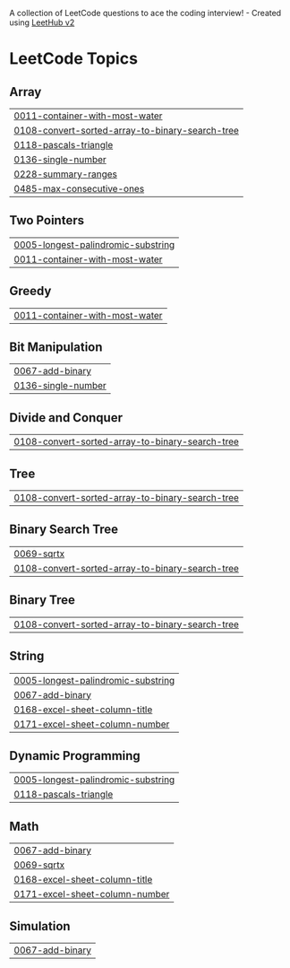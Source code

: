A collection of LeetCode questions to ace the coding interview! - Created using [LeetHub v2](https://github.com/arunbhardwaj/LeetHub-2.0)
<!---LeetCode Topics Start-->
# LeetCode Topics
## Array
|  |
| ------- |
| [0011-container-with-most-water](https://github.com/Pavithrainiya/Leetcode-Series/tree/master/0011-container-with-most-water) |
| [0108-convert-sorted-array-to-binary-search-tree](https://github.com/Pavithrainiya/Leetcode-Series/tree/master/0108-convert-sorted-array-to-binary-search-tree) |
| [0118-pascals-triangle](https://github.com/Pavithrainiya/Leetcode-Series/tree/master/0118-pascals-triangle) |
| [0136-single-number](https://github.com/Pavithrainiya/Leetcode-Series/tree/master/0136-single-number) |
| [0228-summary-ranges](https://github.com/Pavithrainiya/Leetcode-Series/tree/master/0228-summary-ranges) |
| [0485-max-consecutive-ones](https://github.com/Pavithrainiya/Leetcode-Series/tree/master/0485-max-consecutive-ones) |
## Two Pointers
|  |
| ------- |
| [0005-longest-palindromic-substring](https://github.com/Pavithrainiya/Leetcode-Series/tree/master/0005-longest-palindromic-substring) |
| [0011-container-with-most-water](https://github.com/Pavithrainiya/Leetcode-Series/tree/master/0011-container-with-most-water) |
## Greedy
|  |
| ------- |
| [0011-container-with-most-water](https://github.com/Pavithrainiya/Leetcode-Series/tree/master/0011-container-with-most-water) |
## Bit Manipulation
|  |
| ------- |
| [0067-add-binary](https://github.com/Pavithrainiya/Leetcode-Series/tree/master/0067-add-binary) |
| [0136-single-number](https://github.com/Pavithrainiya/Leetcode-Series/tree/master/0136-single-number) |
## Divide and Conquer
|  |
| ------- |
| [0108-convert-sorted-array-to-binary-search-tree](https://github.com/Pavithrainiya/Leetcode-Series/tree/master/0108-convert-sorted-array-to-binary-search-tree) |
## Tree
|  |
| ------- |
| [0108-convert-sorted-array-to-binary-search-tree](https://github.com/Pavithrainiya/Leetcode-Series/tree/master/0108-convert-sorted-array-to-binary-search-tree) |
## Binary Search Tree
|  |
| ------- |
| [0069-sqrtx](https://github.com/Pavithrainiya/Leetcode-Series/tree/master/0069-sqrtx) |
| [0108-convert-sorted-array-to-binary-search-tree](https://github.com/Pavithrainiya/Leetcode-Series/tree/master/0108-convert-sorted-array-to-binary-search-tree) |
## Binary Tree
|  |
| ------- |
| [0108-convert-sorted-array-to-binary-search-tree](https://github.com/Pavithrainiya/Leetcode-Series/tree/master/0108-convert-sorted-array-to-binary-search-tree) |
## String
|  |
| ------- |
| [0005-longest-palindromic-substring](https://github.com/Pavithrainiya/Leetcode-Series/tree/master/0005-longest-palindromic-substring) |
| [0067-add-binary](https://github.com/Pavithrainiya/Leetcode-Series/tree/master/0067-add-binary) |
| [0168-excel-sheet-column-title](https://github.com/Pavithrainiya/Leetcode-Series/tree/master/0168-excel-sheet-column-title) |
| [0171-excel-sheet-column-number](https://github.com/Pavithrainiya/Leetcode-Series/tree/master/0171-excel-sheet-column-number) |
## Dynamic Programming
|  |
| ------- |
| [0005-longest-palindromic-substring](https://github.com/Pavithrainiya/Leetcode-Series/tree/master/0005-longest-palindromic-substring) |
| [0118-pascals-triangle](https://github.com/Pavithrainiya/Leetcode-Series/tree/master/0118-pascals-triangle) |
## Math
|  |
| ------- |
| [0067-add-binary](https://github.com/Pavithrainiya/Leetcode-Series/tree/master/0067-add-binary) |
| [0069-sqrtx](https://github.com/Pavithrainiya/Leetcode-Series/tree/master/0069-sqrtx) |
| [0168-excel-sheet-column-title](https://github.com/Pavithrainiya/Leetcode-Series/tree/master/0168-excel-sheet-column-title) |
| [0171-excel-sheet-column-number](https://github.com/Pavithrainiya/Leetcode-Series/tree/master/0171-excel-sheet-column-number) |
## Simulation
|  |
| ------- |
| [0067-add-binary](https://github.com/Pavithrainiya/Leetcode-Series/tree/master/0067-add-binary) |
<!---LeetCode Topics End-->